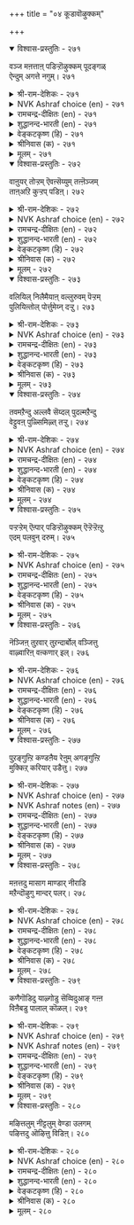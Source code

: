 +++
title = "०४ कूडावॊऴुक्कम्"

+++

<details open><summary>विश्वास-प्रस्तुतिः - २७१</summary>

वञ्ज मऩत्ताऩ् पडिऱ्ऱॊऴुक्कम् पूदङ्गळ्  
ऐन्दुम् अगत्ते नगुम्। २७१  
</details>

<details><summary>श्री-राम-देशिकः - २७१</summary>

वञ्चकस्य दुराचारं तच्छरीरगतान्यपि ।  
पञ्च भूतानि दृष्टवैव मन्दमन्तर्हसन्ति हि ॥ २७१॥
</details>

<details><summary>NVK Ashraf choice (en) - २७१</summary>

०२७१  
The five elements will laugh within  
At a hypocrite's lying conduct.  
(P.S. Sundaram)  
</details>

<details><summary>रामचन्द्र-दीक्षितः (en) - २७१</summary>

271\. vañca maṉattāṉ paṭiṟṟu oḻukkam pūtaṅkaḷ  
aintum akattē nakum.

271\. A man’s five senses will laugh within at the false conduct of a deceitful mind.  
</details>

<details><summary>शुद्धानन्द-भारती (en) - २७१</summary>

1\. வஞ்ச மனத்தான் படிற்றொழுக்கம் பூதங்கள்  
ஐந்தும் அகத்தே நகும்.  
Elements five of feigned life  
Of a sly hypocrite within laugh.        271  
</details>

<details><summary>वेङ्कटकृष्ण (हि) - २७१</summary>

271
वंचक के आचार को, मिथ्यापूर्ण विलोक ।  
पाँचों भूत शरीरगत, हँस दे मन में रोक ॥
</details>

<details><summary>श्रीनिवास (क) - २७१</summary>

271. वञ्चनॆय मनस्सुळ्ळवन हुसि नडॆवळिकॆयन्नु कण्डु अवन शरीर दॊळगिरुव पञ्चभूतगळु तम्मॊळगे नगुत्तवॆ.

</details>

<details><summary>मूलम् - २७१</summary>

वञ्ज मऩत्ताऩ् पडिऱ्ऱॊऴुक्कम् पूदङ्गळ्  
ऐन्दुम् अगत्ते नगुम्। २७१  
</details>

<details open><summary>विश्वास-प्रस्तुतिः - २७२</summary>

वाऩुयर् तोऱ्ऱम् ऎवऩ्सॆय्युम् तऩ्ऩॆञ्जम्  
ताऩ्अऱि कुऱ्ऱप् पडिऩ्। २७२  
</details>

<details><summary>श्री-राम-देशिकः - २७२</summary>

अकार्यमिति मत्वापि कुर्वतः पुनरेव तत् ।  
आकाशेनेव महता तपोवेषेण किं फलम्? ॥ २७२॥
</details>

<details><summary>NVK Ashraf choice (en) - २७२</summary>

०२७२  
What use is a sky-high pose to one 
Who knowingly does wrong?  
(P.S. Sundaram)  
</details>

<details><summary>रामचन्द्र-दीक्षितः (en) - २७२</summary>

272\. vāṉ uyar tōṟṟam evaṉ ceyyum-taṉ neñcam  
tāṉ aṟi kuṟṟapaṭiṉ?.

272\. Of what avail is a man’s saintly mien, if his mind is bent on evil?  
</details>

<details><summary>शुद्धानन्द-भारती (en) - २७२</summary>

2\. வானுயர் தோற்றம் எவன்செய்யும் தன்நெஞ்சம்  
தான்அறி குற்றப் படின்  
Of what avail are sky-high shows  
When guild the conscience gnaws and knows.        272  
</details>

<details><summary>वेङ्कटकृष्ण (हि) - २७२</summary>

272
उच्च गगन सम वेष तो, क्या आवेगा काम ।  
समझ- बूंझ यदि मन करे, जो है दूषित काम ॥
</details>

<details><summary>श्रीनिवास (क) - २७२</summary>

272. तानु तिळिद अपराधगळल्लि मनस्सन्नु तॊडगिसिदरॆ, बानिनॆत्तरद तोरिकॆय बदुकु इद्दरू अदु एनु फल
साधिसबल्लुदु?(अदु व्यर्थ बदुकु ऎनिसिकॊळ्ळुत्तदॆ.

</details>

<details><summary>मूलम् - २७२</summary>

वाऩुयर् तोऱ्ऱम् ऎवऩ्सॆय्युम् तऩ्ऩॆञ्जम्  
ताऩ्अऱि कुऱ्ऱप् पडिऩ्। २७२  
</details>

<details open><summary>विश्वास-प्रस्तुतिः - २७३</summary>

वलियिल् निलैमैयाऩ् वल्लुरुवम् पॆऱ्ऱम्  
पुलियिऩ्तोल् पोर्त्तुमेय्न् दऱ्ऱु। २७३  
</details>

<details><summary>श्री-राम-देशिकः - २७३</summary>

मनसो निग्रहं हित्वा मुनिवेषस्य वर्तनम् ।  
वुआघ्रचर्मवृत्तो घेनुः सस्यं चरति चेत्, तथा ॥ २७३॥
</details>

<details><summary>NVK Ashraf choice (en) - २७३</summary>

०२७३  
A weakling posing a giant form  
Is an ox grazing in a tiger's skin. *  
(P.S. Sundaram)  
</details>

<details><summary>रामचन्द्र-दीक्षितः (en) - २७३</summary>

273\. vali il nilaimaiyāṉ val uruvam peṟṟam  
puliyiṉ tōl pōrttu mēyntaṟṟu.

273\. The ascetic appearance of one who has no strength of will, is like that of an ox grazing in the guise of a tiger.  
</details>

<details><summary>शुद्धानन्द-भारती (en) - २७३</summary>

3\. வலியில் நிலைமையான் வல்லுருவம் பெற்றம்  
புலியின்தோல் போர்த்துமேய்ந் தற்று.  
Vaunting sainthood while weak within  
Seems a grazer with tiger skin.        273  
</details>

<details><summary>वेङ्कटकृष्ण (हि) - २७३</summary>

273
महा साधु का वेष धर, दमन-शक्ति नहिं, हाय ।  
व्याघ्र-चर्म आढे हुए, खेत चरे ज्यों गाय ॥
</details>

<details><summary>श्रीनिवास (क) - २७३</summary>

273. मनस्सन्नु इन्द्रियगळ आसॆगळिन्द अडगिसुव बलविल्लदवनु कैगॊण्ड कठिण तपस्सु, हसु चर्मवन्नु हॊद्दुकॊण्डु
हुल्लु मेयवन्तॆ, अभाससकरवादद्दु.

</details>

<details><summary>मूलम् - २७३</summary>

वलियिल् निलैमैयाऩ् वल्लुरुवम् पॆऱ्ऱम्  
पुलियिऩ्तोल् पोर्त्तुमेय्न् दऱ्ऱु। २७३  
</details>

<details open><summary>विश्वास-प्रस्तुतिः - २७४</summary>

तवमऱैन्दु अल्लवै सॆय्दल् पुदल्मऱैन्दु  
वेट्टुवऩ् पुळ्सिमिऴ्त् तऱ्ऱु। २७४  
</details>

<details><summary>श्री-राम-देशिकः - २७४</summary>

तपोवेषनिलीनेन परदारपरिग्रहः ।  
गुल्मलीननिषादेन पक्षिग्रहणवद्भवेत् ॥ २७४॥
</details>

<details><summary>NVK Ashraf choice (en) - २७४</summary>

०२७४  
A posing ascetic who sins secretly  
Is like a fowler hiding in bush to trap birds. *  
(K. Krishnaswamy & Vijaya Ramkumar)  
</details>

<details><summary>रामचन्द्र-दीक्षितः (en) - २७४</summary>

274\. tavam maṟaintu, allavai ceytal-putalmaṟaintu  
vēṭṭuvaṉ puḷ cimiḻttaṟṟu.

274\. Committing evil under the mask of holiness is like the hunter lying in wait for birds.  
</details>

<details><summary>शुद्धानन्द-भारती (en) - २७४</summary>

4\. தவமறைந்து அல்லவை செய்தல் புதல்மறைந்து  
வேட்டுவன் புள்சிமிழ்த் தற்று.  
Sinning in saintly show is like  
Fowlers in ambush birds to strike.        274  
</details>

<details><summary>वेङ्कटकृष्ण (हि) - २७४</summary>

274
रहते तापस भेस में, करना पापाचार ।  
झाड़-आड़ चिड़िहार ज्यों, पंछी पकड़े मार ॥
</details>

<details><summary>श्रीनिवास (क) - २७४</summary>

274. तपश्शक्तीय मरॆयल्लि सल्लद कीळु कॆलसगळन्नु माडुवुदु, पोदर मरॆयल्लि अवितुकॊण्डु बेडनु हक्किगळन्नु
बलॆबीसि हिडिदन्तॆ.

</details>

<details><summary>मूलम् - २७४</summary>

तवमऱैन्दु अल्लवै सॆय्दल् पुदल्मऱैन्दु  
वेट्टुवऩ् पुळ्सिमिऴ्त् तऱ्ऱु। २७४  
</details>

<details open><summary>विश्वास-प्रस्तुतिः - २७५</summary>

पऱ्ऱऱ्ऱेम् ऎऩ्पार् पडिऱ्ऱॊऴुक्कम् ऎऱ्ऱॆऱ्ऱॆऩ्ऱु  
एदम् पलवुन् दरुम्। २७५  
</details>

<details><summary>श्री-राम-देशिकः - २७५</summary>

''अहं वितक्त'' इत्युत्क्वा दुश्चर्यां यो निषेवते ।  
''किं कृतं किं कृतं हे'' ति फलकाले स खिद्यते ॥ २७५॥
</details>

<details><summary>NVK Ashraf choice (en) - २७५</summary>

०२७५  
The deceitful acts of those claiming dispassion  
Will make them exclaim in pain, "Alas! Alas!" *  
(Satguru Subramuniyaswami)  
</details>

<details><summary>रामचन्द्र-दीक्षितः (en) - २७५</summary>

275\. 'paṟṟu aṟṟēm' eṉpār paṭiṟṟu oḻukkam. ‘eṟṟu! eṟṟu!' eṉṟu  
ētam palavum tarum.

275\. The hypocrisy of one who professes asceticism lands one in endless troubles.  
</details>

<details><summary>शुद्धानन्द-भारती (en) - २७५</summary>

5\. பற்றற்றேம் என்பார் படிற்றொழுக்கம் எற்றெற்றென்று  
ஏதம் பலவுந் தரும்.  
Who false within but freedom feign  
Shall moan "What have we done" with pain.        275  
</details>

<details><summary>वेङ्कटकृष्ण (हि) - २७५</summary>

275
‘हूँ विरक्त’ कह जो मनुज, करता मिथ्याचार ।  
कष्ट अनेकों हों उसे, स्वयं करे धिक्कार ॥
</details>

<details><summary>श्रीनिवास (क) - २७५</summary>

275. "आशॆगळन्नु तॊरॆदिद्देवॆ" ऎन्दुकॊळ्ळुववर हुसि नडवळिकॆयु, "नावु ऎन्थ तप्पु माडिदॆवु" ऎन्दु चिन्तिसुवन्तॆ,
हलवु तॆरद दुःखगळन्नु उण्टु माडुवुदु.

</details>

<details><summary>मूलम् - २७५</summary>

पऱ्ऱऱ्ऱेम् ऎऩ्पार् पडिऱ्ऱॊऴुक्कम् ऎऱ्ऱॆऱ्ऱॆऩ्ऱु  
एदम् पलवुन् दरुम्। २७५  
</details>

<details open><summary>विश्वास-प्रस्तुतिः - २७६</summary>

नॆञ्जिऩ् तुऱवार् तुऱन्दार्बोल् वञ्जित्तु  
वाऴ्वारिऩ् वऩ्कणार् इल्। २७६  
</details>

<details><summary>श्री-राम-देशिकः - २७६</summary>

मनोवैराग्यमप्राप्य विरक्त इव यो नरः ।  
वर्तते कपटाचारः कठिनो नास्ति तत्समः ॥ २७६॥
</details>

<details><summary>NVK Ashraf choice (en) - २७६</summary>

०२७६  
None so cruel as the posing ascetic  
Who lives by deceit without renouncing by heart. *  
(N.V.K. Ashraf), (P.S. Sundaram)  
</details>

<details><summary>रामचन्द्र-दीक्षितः (en) - २७६</summary>

276\. neñciṉ tuṟavār, tuṟantārpōl vañcittu,  
vāḻvāriṉ vaṉkaṇār il.

276\. There is none so hardened in vice as one who though hollow at heart, wears the mask of saintliness.  
</details>

<details><summary>शुद्धानन्द-भारती (en) - २७६</summary>

6\. நெஞ்சில் துறவார் துறந்தார்போல் வஞ்சித்து  
வாழ்வாரின் வன்கணார் இல்  
Vilest is he who seems a saint  
Cheating the world without restraint.        276  
</details>

<details><summary>वेङ्कटकृष्ण (हि) - २७६</summary>

276
मोह-मुक्त मन तो नहीं, है निर्मम की बान ।  
मिथ्याचारी के सदृश, निष्ठुर नहीं महान ॥
</details>

<details><summary>श्रीनिवास (क) - २७६</summary>

276. मनस्सिनल्लि (आशॆगळन्नु) तॊरॆयदॆ, तॊरॆदवरन्तॆ नटिसुत्त वञ्चिसि बाळुववरिगिन्त, क्रूर मनस्सिनवरु बेरॆ इल्ल.

</details>

<details><summary>मूलम् - २७६</summary>

नॆञ्जिऩ् तुऱवार् तुऱन्दार्बोल् वञ्जित्तु  
वाऴ्वारिऩ् वऩ्कणार् इल्। २७६  
</details>

<details open><summary>विश्वास-प्रस्तुतिः - २७७</summary>

पुऱङ्गुऩ्ऱि कण्डऩैय रेऩुम् अगङ्गुऩ्ऱि  
मुक्किऱ् करियार् उडैत्तु। २७७  
</details>

<details><summary>श्री-राम-देशिकः - २७७</summary>

बहिर्गुञ्जासमाकाराः बहवो रक्तवाससः ।  
अज्ञान मन्तरेतेर्षां गुञाग्रे श्यामता यथा ॥ २७७॥
</details>

<details><summary>NVK Ashraf choice (en) - २७७</summary>

०२७७  
Like the kunri - red to view but black on top  
Are many, ochre-robed but black within.  
(P.S. Sundaram)  
</details>

<details><summary>NVK Ashraf notes (en) - २७७</summary>

२७७. Konri is the seeds of Abrus precatorius, a tree not uncommon in South India.
</details>

<details><summary>रामचन्द्र-दीक्षितः (en) - २७७</summary>

277\. puṟam kuṉṟi kaṇṭaṉaiyarēṉum, akam kuṉṟi  
mūkkil kariyār uṭaittu.

277\. This world contains (many) men who like the Kunri seed are fair of face but foul of heart.  
</details>

<details><summary>शुद्धानन्द-भारती (en) - २७७</summary>

7\. புறங்குன்றி கண்டனைய ரேனும் அகங்குன்றி  
மூக்கிற் கரியார் உடைத்து  
Berry-red is his outward view,  
Black like its nose his inward hue.        277  
</details>

<details><summary>वेङ्कटकृष्ण (हि) - २७७</summary>

277
बाहर से है लालिमा, हैं घुंघची समान ।  
उसका काला अग्र सम, अन्दर है अज्ञान ॥
</details>

<details><summary>श्रीनिवास (क) - २७७</summary>

277. हॊरगॆ तोरिकॆगॆ गुलगुञ्जि मणियन्तॆ कॆम्पागि कण्डरू मनस्सिनॊळगॆ आ मणिय तादियल्लिरुव कप्पिनन्तॆ
तोरिकॊळ्ळुववरू ई लोकदल्लि इद्दारॆ.

</details>

<details><summary>मूलम् - २७७</summary>

पुऱङ्गुऩ्ऱि कण्डऩैय रेऩुम् अगङ्गुऩ्ऱि  
मुक्किऱ् करियार् उडैत्तु। २७७  
</details>

<details open><summary>विश्वास-प्रस्तुतिः - २७८</summary>

मऩत्तदु मासाग माण्डार् नीराडि  
मऱैन्दॊऴुगु मान्दर् पलर्। २७८  
</details>

<details><summary>श्री-राम-देशिकः - २७८</summary>

दुष्टचित्तास्तपस्सिद्धा इव स्नानेन केवलम् ।  
कपटाचारसञ्छन्ना वञ्चकाः सन्ति भूरिशः ॥ २७८॥
</details>

<details><summary>NVK Ashraf choice (en) - २७८</summary>

०२७८  
Many spotted minds bathe in holy streams  
And lead a double life.  
(P.S. Sundaram)  
</details>

<details><summary>रामचन्द्र-दीक्षितः (en) - २७८</summary>

278\. maṉattatu mācu āka, māṇṭār nīr āṭi,  
maṟaintu oḻukum māntar palar.

278\. There are many insincere men who frequent sacred waters to pass for holy men.  
</details>

<details><summary>शुद्धानन्द-भारती (en) - २७८</summary>

8\. மனத்தது மாசாக மாண்டார்நீ ராடி  
மறைந்தொழுகும் மாந்தர் பலர்.  
Filthy in mind some bathe in streams  
Hiding sins in showy extremes.        278  
</details>

<details><summary>वेङ्कटकृष्ण (हि) - २७८</summary>

278
नहा तीर्थ में ठाट से, रखते तापस भेस ।  
मित्थ्याचारी हैं बहुत, हृदय शुद्ध नहिं लेश ॥
</details>

<details><summary>श्रीनिवास (क) - २७८</summary>

278. मनस्सिनॊळगॆ कॊळॆ तुम्बिकॊण्डु महामहिमरन्तॆ नीरल्लि मुळुगि एळुव वञ्चनॆय बदुकुळ्ळवरु ई लोकदल्लि
हलवरिद्दारॆ.

</details>

<details><summary>मूलम् - २७८</summary>

मऩत्तदु मासाग माण्डार् नीराडि  
मऱैन्दॊऴुगु मान्दर् पलर्। २७८  
</details>

<details open><summary>विश्वास-प्रस्तुतिः - २७९</summary>

कणैगॊडिदु याऴ्गोडु सॆव्विदुआङ् गऩ्ऩ  
विऩैबडु पालाल् कॊळल्। २७९  
</details>

<details><summary>श्री-राम-देशिकः - २७९</summary>

काठिन्यमार्दवे बाणवीणरोः कर्मणा ग्रथा ।  
मुनावपि तथा ज्ञेयं न वेषस्तत्र कारणम् ॥ २७९॥
</details>

<details><summary>NVK Ashraf choice (en) - २७९</summary>

०२७९  
The lute is bent, the arrow straight:  
Judge men not by their looks but acts.  
(P.S. Sundaram)  
</details>

<details><summary>NVK Ashraf notes (en) - २७९</summary>

२७९. Compare with ६६७. “Despise not by looks! Even linchpins hold in place the wheels of mighty chariots!” – (P.S. Sundaram), (N.V.K. Ashraf)
</details>

<details><summary>रामचन्द्र-दीक्षितः (en) - २७९</summary>

279\. kaṇai koṭitu; yāḻ kōṭu cevvitu; āṅku aṉṉa  
viṉaipaṭu pālāl koḷal.

279\. The arrow, though straight is deadly; the yāl though crooked is sweet. Let people be judged by their actions.  
</details>

<details><summary>शुद्धानन्द-भारती (en) - २७९</summary>

9\. கணைகொடிது யாழ்கோடு செவ்விதுஆங் கன்ன  
வினைபடு பாலால் கொளல்.  
Know men by acts and not by forms  
Strait arrow kills, bent lute but charms.        279  
</details>

<details><summary>वेङ्कटकृष्ण (हि) - २७९</summary>

279
टेढ़ी वीणा है मधुर, सीधा तीर कठोर ।  
वैसे ही कृति से परख, किसी साधु की कोर ॥
</details>

<details><summary>श्रीनिवास (क) - २७९</summary>

279. बाणवु नोडलु नेरवागिद्दरू अदर गुण कॊङ्कु, क्रूर. वीणॆय तोरिकॆयल्लि दॊङ्कागिद्दरू अदु इम्पु. अदे
रीतियल्लि जनर गुणगळन्नु अवरवर नडवळिकॆयिन्द अरियबेकु.

</details>

<details><summary>मूलम् - २७९</summary>

कणैगॊडिदु याऴ्गोडु सॆव्विदुआङ् गऩ्ऩ  
विऩैबडु पालाल् कॊळल्। २७९  
</details>

<details open><summary>विश्वास-प्रस्तुतिः - २८०</summary>

मऴित्तलुम् नीट्टलुम् वेण्डा उलगम्  
पऴित्तदु ऒऴित्तु विडिऩ्। २८०  
</details>

<details><summary>श्री-राम-देशिकः - २८०</summary>

लोकदूष्ये दुराचारस्त्यज्यतेचेत् तपस्विभिः ।  
कुतो वा मुण्डनं तेषां जटाभारेण वा किमु ॥ २८०॥
</details>

<details><summary>NVK Ashraf choice (en) - २८०</summary>

०२८०  
No need of tonsure or long hair,  
If one avoids what the world condemns.  
(P.S. Sundaram)  
</details>

<details><summary>रामचन्द्र-दीक्षितः (en) - २८०</summary>

280\. maḻittalum nīṭṭalum vēṇṭā- ulakam  
paḻittatu oḻittuviṭiṉ.

280\. If persons abstain from deeds condemned by the world there is no need either for tonsure or for matted locks.
</details>

<details><summary>शुद्धानन्द-भारती (en) - २८०</summary>

10\. மழித்தலும் நீட்டலும் வேண்டா உலகம்  
பழித்தது ஒழித்து விடின்.  
No balding nor tangling the hair!  
Abstain from condemned acts with care.        280  
</details>

<details><summary>वेङ्कटकृष्ण (हि) - २८०</summary>

280
साधक ने यदि तज दिया, जग-निन्दित सब काम ।  
उसको मुंडा या जटिल, बनना है बेकाम ॥
</details>

<details><summary>श्रीनिवास (क) - २८०</summary>

280. लोकवु निन्दिसुव कॆट्ट नडवळिकॆयन्नु बिट्टुबिट्टरॆ, तम्म वैराग्यवन्नु सूचिसलु, तलॆ बोळिसिकॊळ्ळुवुदागली,
जटॆ बॆळॆसुवुदागली बेकिल्ल.
</details>

<details><summary>मूलम् - २८०</summary>

मऴित्तलुम् नीट्टलुम् वेण्डा उलगम्  
पऴित्तदु ऒऴित्तु विडिऩ्। २८०  
</details>

